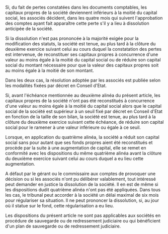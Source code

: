 Si, du fait de pertes constatées dans les documents comptables, les capitaux propres de la société deviennent inférieurs à la moitié du capital social, les associés décident, dans les quatre mois qui suivent l'approbation des comptes ayant fait apparaître cette perte s'il y a lieu à dissolution anticipée de la société.

Si la dissolution n'est pas prononcée à la majorité exigée pour la modification des statuts, la société est tenue, au plus tard à la clôture du deuxième exercice suivant celui au cours duquel la constatation des pertes est intervenue, de reconstituer ses capitaux propres à concurrence d'une valeur au moins égale à la moitié du capital social ou de réduire son capital social du montant nécessaire pour que la valeur des capitaux propres soit au moins égale à la moitié de son montant.

Dans les deux cas, la résolution adoptée par les associés est publiée selon les modalités fixées par décret en Conseil d'Etat.

Si, avant l'échéance mentionnée au deuxième alinéa du présent article, les capitaux propres de la société n'ont pas été reconstitués à concurrence d'une valeur au moins égale à la moitié du capital social alors que le capital social de la société est supérieur à un seuil fixé par décret en Conseil d'Etat en fonction de la taille de son bilan, la société est tenue, au plus tard à la clôture du deuxième exercice suivant cette échéance, de réduire son capital social pour le ramener à une valeur inférieure ou égale à ce seuil.

Lorsque, en application du quatrième alinéa, la société a réduit son capital social sans pour autant que ses fonds propres aient été reconstitués et procède par la suite à une augmentation de capital, elle se remet en conformité avec les dispositions du même quatrième alinéa avant la clôture du deuxième exercice suivant celui au cours duquel a eu lieu cette augmentation.

A défaut par le gérant ou le commissaire aux comptes de provoquer une décision ou si les associés n'ont pu délibérer valablement, tout intéressé peut demander en justice la dissolution de la société. Il en est de même si les dispositions dudit quatrième alinéa n'ont pas été appliquées. Dans tous les cas, le tribunal peut accorder à la société un délai maximal de six mois pour régulariser sa situation. Il ne peut prononcer la dissolution, si, au jour où il statue sur le fond, cette régularisation a eu lieu.

Les dispositions du présent article ne sont pas applicables aux sociétés en procédure de sauvegarde ou de redressement judiciaire ou qui bénéficient d'un plan de sauvegarde ou de redressement judiciaire.

